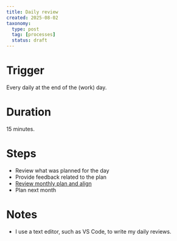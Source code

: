 ```yaml
---
title: Daily review
created: 2025-08-02
taxonomy:
  type: post
  tag: [processes]
  status: draft
---
```


# Trigger
Every daily at the end of the (work) day.

# Duration
15 minutes.

# Steps
* Review what was planned for the day
* Provide feedback related to the plan
* [Review monthly plan and align](../monthly-review/article.md)
* Plan next month

# Notes
* I use a text editor, such as VS Code, to write my daily reviews.